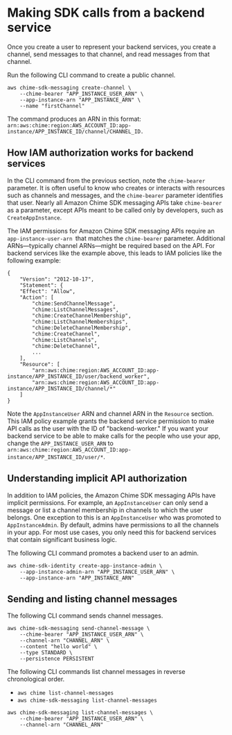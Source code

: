 # Making SDK calls from a backend service<a name="call-from-backend"></a>

Once you create a user to represent your backend services, you create a channel, send messages to that channel, and read messages from that channel\.

Run the following CLI command to create a public channel\.

```
aws chime-sdk-messaging create-channel \
    --chime-bearer "APP_INSTANCE_USER_ARN" \
    --app-instance-arn "APP_INSTANCE_ARN" \
    --name "firstChannel"
```

The command produces an ARN in this format: `arn:aws:chime:region:AWS_ACCOUNT_ID:app-instance/APP_INSTANCE_ID/channel/CHANNEL_ID.`

## How IAM authorization works for backend services<a name="how-iam-works"></a>

In the CLI command from the previous section, note the `chime-bearer` parameter\. It is often useful to know who creates or interacts with resources such as channels and messages, and the `chime-bearer` parameter identifies that user\. Nearly all Amazon Chime SDK messaging APIs take `chime-bearer` as a parameter, except APIs meant to be called only by developers, such as `CreateAppInstance`\.

The IAM permissions for Amazon Chime SDK messaging APIs require an `app-instance-user-arn `that matches the `chime-bearer` parameter\. Additional ARNs—typically channel ARNs—might be required based on the API\. For backend services like the example above, this leads to IAM policies like the following example:

```
{
    "Version": "2012-10-17",
    "Statement": {
    "Effect": "Allow",
    "Action": [
        "chime:SendChannelMessage",
        "chime:ListChannelMessages",
        "chime:CreateChannelMembership",
        "chime:ListChannelMemberships",
        "chime:DeleteChannelMembership",
        "chime:CreateChannel",
        "chime:ListChannels",
        "chime:DeleteChannel",
        ... 
    ],
    "Resource": [
        "arn:aws:chime:region:AWS_ACCOUNT_ID:app-instance/APP_INSTANCE_ID/user/backend_worker",
        "arn:aws:chime:region:AWS_ACCOUNT_ID:app-instance/APP_INSTANCE_ID/channel/*"
    ]
}
```

Note the `AppInstanceUser` ARN and channel ARN in the `Resource` section\. This IAM policy example grants the backend service permission to make API calls as the user with the ID of "backend\-worker\." If you want your backend service to be able to make calls for the people who use your app, change the `APP_INSTANCE_USER_ARN` to `arn:aws:chime:region:AWS_ACCOUNT_ID:app-instance/APP_INSTANCE_ID/user/*`\.

## Understanding implicit API authorization<a name="api-implicit-auth"></a>

In addition to IAM policies, the Amazon Chime SDK messaging APIs have implicit permissions\. For example, an `AppInstanceUser` can only send a message or list a channel membership in channels to which the user belongs\. One exception to this is an `AppInstanceUser` who was promoted to `AppInstanceAdmin`\. By default, admins have permissions to all the channels in your app\. For most use cases, you only need this for backend services that contain significant business logic\.

The following CLI command promotes a backend user to an admin\.

```
aws chime-sdk-identity create-app-instance-admin \
    --app-instance-admin-arn "APP_INSTANCE_USER_ARN" \
    --app-instance-arn "APP_INSTANCE_ARN"
```

## Sending and listing channel messages<a name="send-list-msgs"></a>

The following CLI command sends channel messages\.

```
aws chime-sdk-messaging send-channel-message \
    --chime-bearer "APP_INSTANCE_USER_ARN" \
    --channel-arn "CHANNEL_ARN" \
    --content "hello world" \
    --type STANDARD \
    --persistence PERSISTENT
```

The following CLI commands list channel messages in reverse chronological order\.
+ `aws chime list-channel-messages`
+ `aws chime-sdk-messaging list-channel-messages`

```
aws chime-sdk-messaging list-channel-messages \
    --chime-bearer "APP_INSTANCE_USER_ARN" \
    --channel-arn "CHANNEL_ARN"
```